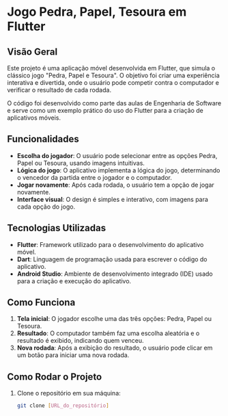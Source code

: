# Jogo Pedra, Papel, Tesoura em Flutter

## Visão Geral
Este projeto é uma aplicação móvel desenvolvida em Flutter, que simula o clássico jogo "Pedra, Papel e Tesoura". O objetivo foi criar uma experiência interativa e divertida, onde o usuário pode competir contra o computador e verificar o resultado de cada rodada.

O código foi desenvolvido como parte das aulas de Engenharia de Software e serve como um exemplo prático do uso do Flutter para a criação de aplicativos móveis.

## Funcionalidades
- **Escolha do jogador**: O usuário pode selecionar entre as opções Pedra, Papel ou Tesoura, usando imagens intuitivas.
- **Lógica do jogo**: O aplicativo implementa a lógica do jogo, determinando o vencedor da partida entre o jogador e o computador.
- **Jogar novamente**: Após cada rodada, o usuário tem a opção de jogar novamente.
- **Interface visual**: O design é simples e interativo, com imagens para cada opção do jogo.

## Tecnologias Utilizadas
- **Flutter**: Framework utilizado para o desenvolvimento do aplicativo móvel.
- **Dart**: Linguagem de programação usada para escrever o código do aplicativo.
- **Android Studio**: Ambiente de desenvolvimento integrado (IDE) usado para a criação e execução do aplicativo.

## Como Funciona
1. **Tela inicial**: O jogador escolhe uma das três opções: Pedra, Papel ou Tesoura.
2. **Resultado**: O computador também faz uma escolha aleatória e o resultado é exibido, indicando quem venceu.
3. **Nova rodada**: Após a exibição do resultado, o usuário pode clicar em um botão para iniciar uma nova rodada.

## Como Rodar o Projeto
1. Clone o repositório em sua máquina:
   ```bash
   git clone [URL_do_repositório]

